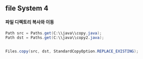 ## file System 4

#### 파일 디렉토리 복사와 이동

```java
Path src = Paths.get(C:\\java\\copy.java);
Path dst = Paths.get(C:\\java\\copy2.java);


Files.copy(src, dst, StandardCopyOption.REPLACE_EXISTING);
```